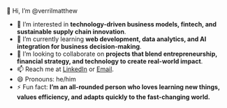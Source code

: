 👋 Hi, I’m @verrilmatthew  
- 👀 I’m interested in **technology-driven business models, fintech, and sustainable supply chain innovation**.  
- 🌱 I’m currently learning **web development, data analytics, and AI integration for business decision-making**.  
- 💞️ I’m looking to collaborate on **projects that blend entrepreneurship, financial strategy, and technology to create real-world impact**.  
- 📫 Reach me at [LinkedIn](https://www.linkedin.com/in/verrilmatthew) or [Email](mailto:verrilmatthew@gmail.com).  
- 😄 Pronouns: he/him  
- ⚡ Fun fact: **I’m an all-rounded person who loves learning new things, values efficiency, and adapts quickly to the fast-changing world.**


<!---
verrilmatthew/verrilmatthew is a ✨ special ✨ repository because its `README.md` (this file) appears on your GitHub profile.
You can click the Preview link to take a look at your changes.
--->
